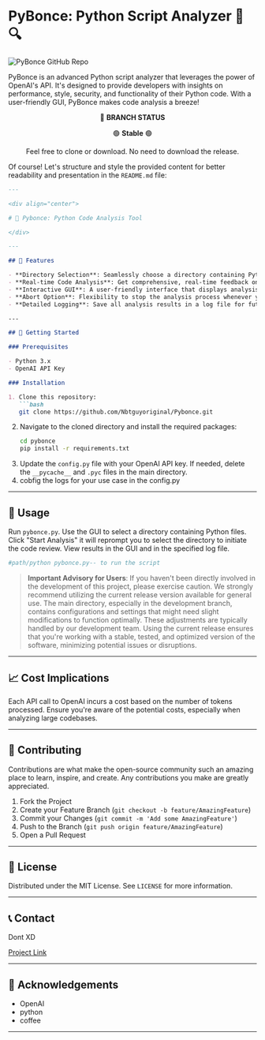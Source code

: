 # PyBonce: Python Script Analyzer 🐍🔍

![PyBonce GitHub Repo](https://opengraph.githubassets.com/5ac87b6cfb5b6dbfde12be45fb07be8bb1d6ac0e9313262f91844ce03cc853bc/Nbtguyoriginal/Pybonce)
       

PyBonce is an advanced Python script analyzer that leverages the power of OpenAI's API. It's designed to provide developers with insights on performance, style, security, and functionality of their Python code. With a user-friendly GUI, PyBonce makes code analysis a breeze!

<div align="center">

🔵 **BRANCH STATUS**

</div>

<div align="center">

🟢 **Stable** 🟢

</div>

<div align="center">

Feel free to clone or download. No need to download the release.

</div>

Of course! Let's structure and style the provided content for better readability and presentation in the `README.md` file:

```markdown
---

<div align="center">

# 🌟 Pybonce: Python Code Analysis Tool

</div>

---

## 🌟 Features

- **Directory Selection**: Seamlessly choose a directory containing Python files for analysis.
- **Real-time Code Analysis**: Get comprehensive, real-time feedback on your Python scripts.
- **Interactive GUI**: A user-friendly interface that displays analysis results and directory structures.
- **Abort Option**: Flexibility to stop the analysis process whenever you want.
- **Detailed Logging**: Save all analysis results in a log file for future reference.

---

## 🚀 Getting Started

### Prerequisites

- Python 3.x
- OpenAI API Key

### Installation

1. Clone this repository:
   ```bash
   git clone https://github.com/Nbtguyoriginal/Pybonce.git
   ```
2. Navigate to the cloned directory and install the required packages:
   ```cmd
   cd pybonce
   pip install -r requirements.txt
   ```
3. Update the `config.py` file with your OpenAI API key. If needed, delete the `__pycache__` and `.pyc` files in the main directory.
4. cobfig the logs for your use case in the config.py

---

## 📖 Usage

Run `pybonce.py`. Use the GUI to select a directory containing Python files. Click "Start Analysis" it will reprompt you to select the directory to initiate the code review. View results in the GUI and in the specified log file.
```bash
#path/python pybonce.py-- to run the script 
```
> **Important Advisory for Users**: If you haven't been directly involved in the development of this project, please exercise caution. We strongly recommend utilizing the current release version available for general use. The main directory, especially in the development branch, contains configurations and settings that might need slight modifications to function optimally. These adjustments are typically handled by our development team. Using the current release ensures that you're working with a stable, tested, and optimized version of the software, minimizing potential issues or disruptions.

---

## 📈 Cost Implications

Each API call to OpenAI incurs a cost based on the number of tokens processed. Ensure you're aware of the potential costs, especially when analyzing large codebases.

---

## 🙏 Contributing

Contributions are what make the open-source community such an amazing place to learn, inspire, and create. Any contributions you make are greatly appreciated.

1. Fork the Project
2. Create your Feature Branch (`git checkout -b feature/AmazingFeature`)
3. Commit your Changes (`git commit -m 'Add some AmazingFeature'`)
4. Push to the Branch (`git push origin feature/AmazingFeature`)
5. Open a Pull Request

---

## 📜 License

Distributed under the MIT License. See `LICENSE` for more information.

---

## 📞 Contact

Dont XD

[Project Link](https://github.com/Nbtguyoriginal/Pybonce)

---

## 🌟 Acknowledgements

- OpenAI
- python
- coffee

---


